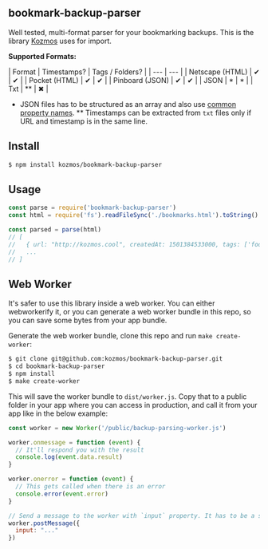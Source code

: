## bookmark-backup-parser

Well tested, multi-format parser for your bookmarking backups. This is the library [Kozmos](https://getkozmos.com) uses for import.

**Supported Formats:**

| Format | Timestamps? | Tags / Folders? |
| --- | --- |
| Netscape (HTML) | ✔ | ✔ |
| Pocket (HTML) | ✔ | ✔ |
| Pinboard (JSON) | ✔ | ✔ |
| JSON | * | * |
| Txt  | ** | ✖ |

* JSON files has to be structured as an array and also use [common property names](https://github.com/kozmos/bookmark-backup-parser/tree/master/lib/json.js#l1).
** Timestamps can be extracted from `txt` files only if URL and timestamp is in the same line.

## Install

```bash
$ npm install kozmos/bookmark-backup-parser
```

## Usage

```js
const parse = require('bookmark-backup-parser')
const html = require('fs').readFileSync('./bookmarks.html').toString()

const parsed = parse(html)
// [
//   { url: "http://kozmos.cool", createdAt: 1501384533000, tags: ['foo', 'bar'] },
//   ...
// ]
```

## Web Worker

It's safer to use this library inside a web worker. You can either webworkerify it,
or you can generate a web worker bundle in this repo, so you can save some bytes from your app bundle.

Generate the web worker bundle, clone this repo and run `make create-worker`:

```bash
$ git clone git@github.com:kozmos/bookmark-backup-parser.git
$ cd bookmark-backup-parser
$ npm install
$ make create-worker
```

This will save the worker bundle to `dist/worker.js`. Copy that to a public
folder in your app where you can access in production, and call it from your app
like in the below example:

```js
const worker = new Worker('/public/backup-parsing-worker.js')

worker.onmessage = function (event) {
  // It'll respond you with the result
  console.log(event.data.result)
}

worker.onerror = function (event) {
  // This gets called when there is an error
  console.error(event.error)
}

// Send a message to the worker with `input` property. It has to be a string.
worker.postMessage({
  input: "..."
})
```
